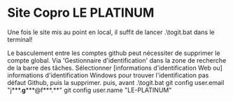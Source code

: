﻿# Site Copro LE PLATINUM

Une fois le site mis au point en local, il suffit de lancer .\togit.bat dans le terminal!

Le basculement entre les comptes github peut nécessiter de supprimer le compte global.
    Via 'Gestionnaire d'identification' dans la zone de recherche de la barre des tâches.
    Sélectionner [informations d'identification Web ou] informations d'identification Windows pour
    trouver l'identification pas défaut Github, puis la supprimer.
puis, avant .\togit.bat
    git config user.email "j***.**g*****@f***.**"
    git config user.name "LE-PLATINUM"
